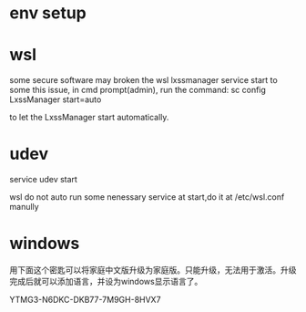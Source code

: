# env setup

# wsl

some secure software may broken the wsl lxssmanager service start
to some this issue, in cmd prompt(admin), run the command:
sc config LxssManager start=auto

to let the LxssManager start automatically.

# udev

service udev start

wsl do not auto run some nenessary service at start,do it at /etc/wsl.conf manully

# windows
用下面这个密匙可以将家庭中文版升级为家庭版。只能升级，无法用于激活。升级完成后就可以添加语言，并设为windows显示语言了。

YTMG3-N6DKC-DKB77-7M9GH-8HVX7